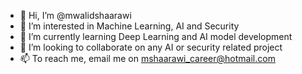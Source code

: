 - 👋 Hi, I’m @mwalidshaarawi
- 👀 I’m interested in Machine Learning, AI and Security
- 🌱 I’m currently learning Deep Learning and AI model development
- 💞️ I’m looking to collaborate on any AI or security related project
- 📫 To reach me, email me on mshaarawi_career@hotmail.com
